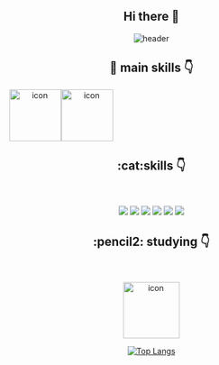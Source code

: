 
<div align="center">
<h2> Hi there 👋 </h2>

<!--
**mayo516/mayo516** is a ✨ _special_ ✨ repository because its `README.md` (this file) appears on your GitHub profile.

Here are some ideas to get you started:

- 🔭 I’m currently working on ...
- 🌱 I’m currently learning ...
- 👯 I’m looking to collaborate on ...
- 🤔 I’m looking for help with ...
- 💬 Ask me about ...
- 📫 How to reach me: ...
- 😄 Pronouns: ...
- ⚡ Fun fact: ...
-->

![header](https://capsule-render.vercel.app/api?type=waving&text=%20Hello!&fontColor=ffffff%20&height=300&fontSize=100&color=auto)


 <h2> 🤖 main skills 👇</h2>

<div style="display: flex; align-items: flex-start;"><img src="https://techstack-generator.vercel.app/js-icon.svg" alt="icon" width="92" height="92" /><img src="https://techstack-generator.vercel.app/github-icon.svg" alt="icon" width="92" height="92" /></div>

 <h2> :cat:skills 👇</h2>
 <br><br>
<img src="https://img.shields.io/badge/HTML5-E34F26?style=flat-square&logo=HTML5&logoColor=E34F26"/> 
<img src="https://img.shields.io/badge/CSS3-1572B6?style=flat-square&logo=CSS&logoColor=1572B6"/>
<img src="https://img.shields.io/badge/JavaScript-F7DF1E?style=flat-square&logo=JavaScript&logoColor=white"/>
<img src="https://img.shields.io/badge/Sass-CC6699?style=flat-square&logo=simpleicons=Sass&logoColor=white"/>
<img src="https://img.shields.io/badge/Tailwind CSS-06B6D4?style=flat-square&logo=simpleicons=Tailwind CSS&logoColor=white"/>
<img src="https://img.shields.io/badge/Bootstrap-7952B3?style=flat-square&logo=simpleicons=Bootstrap&logoColor=white"/>
  <h2> :pencil2: studying  👇</h2> <br><br>
<img src="https://techstack-generator.vercel.app/react-icon.svg" alt="icon" width="100" height="100" />

[![Top Langs](https://github-readme-stats.vercel.app/api/top-langs/?username=mayo516)](https://github.com/mayo516/github-readme-stats)
  
</div>
